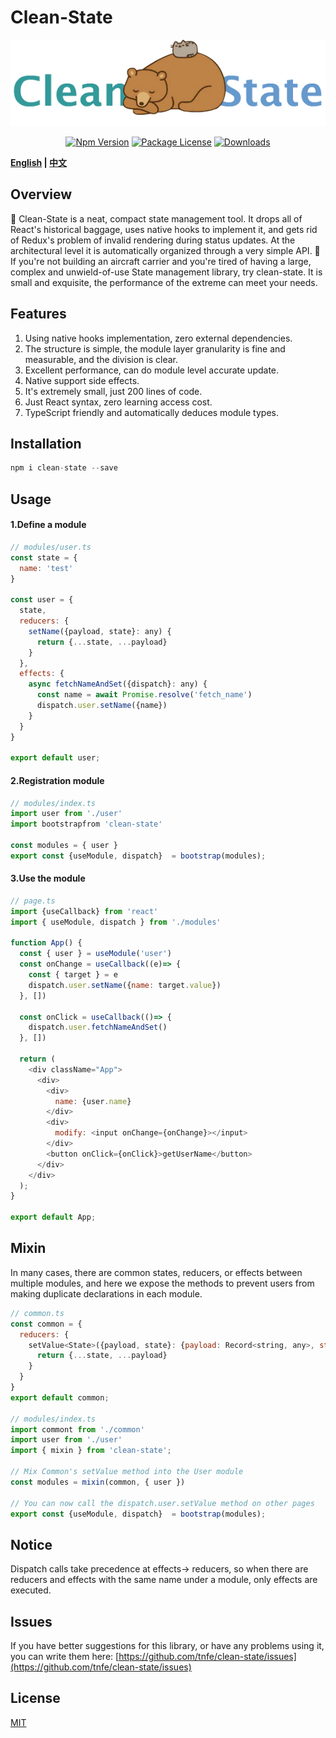 # Clean-State

<p align="center">
  <img width="650px" src="https://github.com/freezeYe/assets/blob/master/cs.png" />
</p>

<div align="center">
<a href="https://www.npmjs.com/clean-state" target="_blank"><img src="https://img.shields.io/npm/v/clean-state" alt="Npm Version" /></a>
<a href="https://www.npmjs.com/clean-state" target="_blank"><img src="https://img.shields.io/npm/l/clean-state?style=flat-square" alt="Package License" /></a>
<a href="https://www.npmjs.com/clean-state" target="_blank"><img src="https://img.shields.io/npm/dm/clean-state" alt="Downloads" /></a>
</div>

<p align="left">
  <strong>
    <a href="./README.md">English</a> |
    <a href="./docs/README-zh-cn.md">中文</a>
  </strong>
</p>

## Overview
🐻 Clean-State is a neat, compact state management tool. It drops all of React's historical baggage, uses native hooks to implement it, and gets rid of Redux's problem of invalid rendering during status updates. At the architectural level it is automatically organized through a very simple API. 🍋 If you're not building an aircraft carrier and you're tired of having a large, complex and unwield-of-use State management library, try clean-state. It is small and exquisite, the performance of the extreme can meet your needs.

## Features
1.  Using native hooks implementation, zero external dependencies.
2.  The structure is simple, the module layer granularity is fine and measurable, and the division is clear.
3.  Excellent performance, can do module level accurate update.
4.  Native support side effects.
5.  It's extremely small, just 200 lines of code.
6.  Just React syntax, zero learning access cost.
7.  TypeScript friendly and automatically deduces module types.

## Installation
```javascript
npm i clean-state --save
```

## Usage
#### 1.Define a module
```javascript
// modules/user.ts
const state = {
  name: 'test'
}

const user = {
  state,
  reducers: {
    setName({payload, state}: any) {
      return {...state, ...payload}
    }
  },
  effects: {
    async fetchNameAndSet({dispatch}: any) {
      const name = await Promise.resolve('fetch_name')
      dispatch.user.setName({name})
    }
  }
}

export default user;
```

#### 2.Registration module
```javascript
// modules/index.ts
import user from './user'
import bootstrapfrom 'clean-state'

const modules = { user }
export const {useModule, dispatch}  = bootstrap(modules);
```

#### 3.Use the module
```javascript
// page.ts
import {useCallback} from 'react'
import { useModule, dispatch } from './modules'

function App() {
  const { user } = useModule('user')
  const onChange = useCallback((e)=> {
    const { target } = e
    dispatch.user.setName({name: target.value})
  }, [])

  const onClick = useCallback(()=> {
    dispatch.user.fetchNameAndSet()
  }, [])

  return (
    <div className="App">
      <div>
        <div>
          name: {user.name}
        </div>
        <div>
          modify: <input onChange={onChange}></input>
        </div>
        <button onClick={onClick}>getUserName</button>
      </div>
    </div>
  );
}

export default App;
```

## Mixin

In many cases, there are common states, reducers, or effects between multiple modules, and here we expose the methods to prevent users from making duplicate declarations in each module.

```javascript
// common.ts
const common = {
  reducers: {
    setValue<State>({payload, state}: {payload: Record<string, any>, state: State}): State {
      return {...state, ...payload}
    }
  }
}
export default common;

// modules/index.ts
import commont from './common'
import user from './user'
import { mixin } from 'clean-state';

// Mix Common's setValue method into the User module
const modules = mixin(common, { user })

// You can now call the dispatch.user.setValue method on other pages
export const {useModule, dispatch}  = bootstrap(modules);

```

## Notice

Dispatch calls take precedence at effects-> reducers, so when there are reducers and effects with the same name under a module, only effects are executed.

## Issues

If you have better suggestions for this library, or have any problems using it, you can write them here: [https://github.com/tnfe/clean-state/issues](https://github.com/tnfe/clean-state/issues) 

## License
[MIT](./LICENSE)
